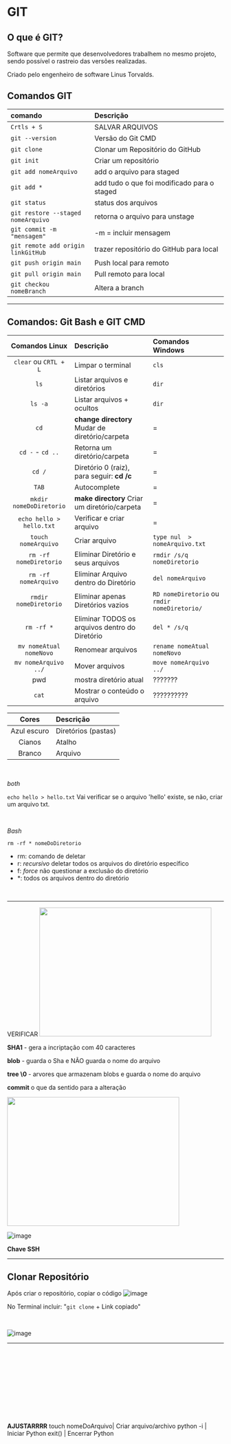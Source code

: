 # GIT

## O que é GIT?

Software que permite que desenvolvedores trabalhem no mesmo projeto, sendo possível o rastreio das versões realizadas. 

Criado pelo engenheiro de software Linus Torvalds.

## Comandos GIT

comando | Descrição
:- | :-
<code>Crtls + S</code> | SALVAR ARQUIVOS
<code>git --version</code> | Versão do Git CMD 
<code>git clone</code> | Clonar um Repositório do GitHub
<code>git init</code>| Criar um repositório 
<code>git add nomeArquivo</code> | add o arquivo para staged
<code>git add *</code> | add tudo o que foi modificado para o staged
<code>git status</code> | status dos arquivos
<code>git restore --staged nomeArquivo</code> | retorna o arquivo para unstage
<code>git commit -m "mensagem"</code> | -m = incluir mensagem 
<code>git remote add origin linkGitHub</code> | trazer repositório do GitHub para local
<code>git push origin main</code> | Push local para remoto
<code>git pull origin main</code> | Pull remoto para local
`git checkou nomeBranch`  | Altera a branch

__________

## Comandos: Git Bash e GIT CMD

**Comandos Linux**|**Descrição** | **Comandos Windows**
:-:|:- | :-
`clear` ou `CRTL + L`  | Limpar o terminal | `cls`
`ls` | Listar arquivos e diretórios | `dir`
`ls -a` | Listar arquivos + ocultos | `dir`
`cd` | **change directory** Mudar de diretório/carpeta | =
`cd -` - `cd ..`  | Retorna um diretório/carpeta | =
`cd /` | Diretório 0 (raiz), para seguir: **cd /c** | =
`TAB` | Autocomplete | =
`mkdir nomeDoDiretorio` | **make directory** Criar um diretório/carpeta | =
`echo hello > hello.txt` | Verificar e criar arquivo | =
`touch nomeArquivo` | Criar arquivo | `type nul  > nomeArquivo.txt`
`rm -rf nomeDiretorio` | Eliminar Diretório e seus arquivos | `rmdir /s/q nomeDiretorio`
`rm -rf nomeArquivo` | Eliminar Arquivo dentro do Diretório | `del nomeArquivo`
`rmdir nomeDiretorio` | Eliminar apenas Diretórios vazios | `RD nomeDiretorio` ou `rmdir nomeDiretorio/`
`rm -rf *` | Eliminar TODOS os arquivos dentro do Diretório | `del * /s/q`
`mv nomeAtual nomeNovo` | Renomear arquivos | `rename nomeAtual nomeNovo`
`mv nomeArquivo ../` | Mover arquivos | `move nomeArquivo ../`
pwd | mostra diretório atual | ???????
<code>cat</code> | Mostrar o conteúdo o arquivo | ??????????

**Cores** | **Descrição**
:-:|:-
Azul escuro |	Diretórios (pastas)
Cianos	|	Atalho
Branco	|	Arquivo

<br> 

_both_

<code>echo hello > hello.txt</code> 
Vai verificar se o arquivo 'hello' existe, se não, criar um arquivo txt.

<br>

_Bash_ 

<code>rm -rf * nomeDoDiretorio</code>
- rm: comando de deletar
- r: *recursivo* deletar todos os arquivos do diretório específico
- f: *force* não questionar a exclusão do diretório
- *: todos os arquivos dentro do diretório
<br>


<hr>

VERIFICAR
<img src="https://user-images.githubusercontent.com/108991648/229250256-ab7bb919-c632-4c86-a03e-59f10a78e599.png" width="400" height="300"/>



**SHA1** - gera a incriptação com 40 caracteres

**blob** - guarda o Sha e NÃO guarda o nome do arquivo

**tree \0** - arvores que armazenam blobs e guarda o nome do arquivo

**commit** o que da sentido para a alteração

<img src="https://user-images.githubusercontent.com/108991648/229250411-cef8dc87-9c7d-44d8-81cf-0e87790708a3.png" width="400" height="300"/>

![image](https://user-images.githubusercontent.com/108991648/229252048-9612a3c2-2234-4c86-b975-d90526057837.png)

**Chave SSH**



__________________




## Clonar Repositório

Após criar o repositório, copiar o código
![image](https://user-images.githubusercontent.com/108991648/230122644-2f3fffdb-5177-47f8-b219-ca7dc4275bcf.png)

No Terminal incluir: "<code>git clone</code> + Link copiado"

<br>

![image](https://user-images.githubusercontent.com/108991648/230180095-ceefd075-3b30-4451-8a96-5b4bc37abcce.png)




________________
<br><br><br><br><br><br><br><br><br><br>
**AJUSTARRRR**
touch nomeDoArquivo| Criar arquivo/archivo
python -i | Iniciar Python
exit() | Encerrar Python

